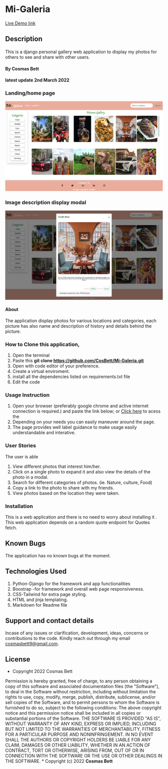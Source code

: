# Mi-Galeria

<a href="" > Live Demo link</a> 

## Description
#### 
This is a django personal gallery web application to display my photos for others to see and share with other users. 

#### By **Cosmas Bett**
#### latest update **2nd March 2022**


### Landing/home page
![Homepage](/static/images/homepage.png)

### Image description display modal
![Homepage](/static/images/image_display_modal.png)

#### About
The application display photos for various locations and categories, each picture has also name and description of history and details behind the picture.

### How to Clone this application,
 1. Open the terminal
 2. Paste this <strong> git clone https://github.com/CosBett/Mi-Galeria.git </strong>
3. Open with code editor of your preference.
4. Create a virtual enviroment.
5. install all the dependencies listed on requirements.txt file 
6. Edit the code 

### Usage Instruction
1. Open your browser (preferably google chrome and active internet connection is required.) and paste the link below;
 or <a href="" > Click here</a> to acess the 
2. Depending on your needs you can easily maneuver around the page.
3. The page provides well label guidance to make usage easily understandable and interative.

  ### User Stories
 The user is able
 1.  View different photos that interest him/her.
 2.  Click on a single photo to expand it and also view the details of the photo in a modal.
 3. Search for different categories of photos. (ie. Nature, culture, Food)
4. Copy a link to the photo to share with my friends.
5. View photos based on the location they were taken.

### Installation
This is a web application and there is no need to worry about installing it . This web application depends on a random quote endpoint for Quotes fetch.

## Known Bugs
The application has no known bugs at the moment. 

## Technologies Used
1. Python-Django for the framework and app functionalities
2. Boostrap -for framework and overall web page responsiveness.
3. CSS-Tailwind for extra page styling. 
4. HTML and jinja templating.
5. Markdown for Readme file

## Support and contact details

Incase of any issues or clarification, development, ideas, concerns or contributions to the code.  Kindly reach out through my email cosmasbett9@gmail.com.
## License

* Copyright 2022 Cosmas Bett

Permission is hereby granted, free of charge, to any person obtaining a copy of this software and associated documentation files (the "Software"), to deal in the Software without restriction, including without limitation the rights to use, copy, modify, merge, publish, distribute, sublicense, and/or sell copies of the Software, and to permit persons to whom the Software is furnished to do so, subject to the following conditions:
The above copyright notice and this permission notice shall be included in all copies or substantial portions of the Software.
THE SOFTWARE IS PROVIDED "AS IS", WITHOUT WARRANTY OF ANY KIND, EXPRESS OR IMPLIED, INCLUDING BUT NOT LIMITED TO THE WARRANTIES OF MERCHANTABILITY, FITNESS FOR A PARTICULAR PURPOSE AND NONINFRINGEMENT. IN NO EVENT SHALL THE AUTHORS OR COPYRIGHT HOLDERS BE LIABLE FOR ANY CLAIM, DAMAGES OR OTHER LIABILITY, WHETHER IN AN ACTION OF CONTRACT, TORT OR OTHERWISE, ARISING FROM, OUT OF OR IN CONNECTION WITH THE SOFTWARE OR THE USE OR OTHER DEALINGS IN THE SOFTWARE.
*
Copyright (c) 2022 **Cosmas Bett**
  